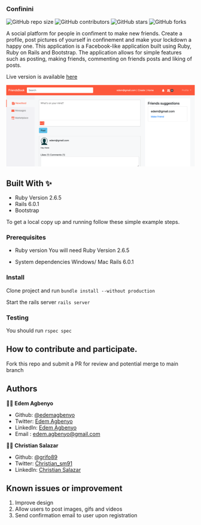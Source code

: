 ### Confinini 

![GitHub repo size](https://img.shields.io/github/repo-size/edemagbenyo/confinini)
![GitHub contributors](https://img.shields.io/github/contributors/edemagbenyo/confinini)
![GitHub stars](https://img.shields.io/github/stars/edemagbenyo/confinini?style=social)
![GitHub forks](https://img.shields.io/github/forks/edemagbenyo/confinini?style=social)

A social platform for people in confiment to make new friends. Create a profile, post pictures of yourself in confinement and make your lockdown a happy one.
This application is a Facebook-like application built using Ruby, Ruby on Rails and Bootstrap. The application allows for simple features such as posting, making friends, commenting on friends posts and liking of posts.

Live version is available [here](https://confinini.herokuapp.com/)

![screenshot](./screenshot.png)


## Built With ✨

- Ruby Version 2.6.5
- Rails 6.0.1
- Bootstrap

To get a local copy up and running follow these simple example steps.

### Prerequisites
* Ruby version
You will need Ruby Version 2.6.5

* System dependencies
Windows/ Mac
Rails 6.0.1

### Install
Clone project and run
`bundle install --without production`

 Start the rails server
`rails server`

### Testing
You should run
`rspec spec`

## How to contribute and participate.
Fork this repo and submit a PR for review and potential merge to main branch


## Authors

👨‍💻 **Edem Agbenyo**

- Github: [@edemagbenyo](https://github.com/edemagbenyo)
- Twitter: [Edem Agbenyo](https://twitter.com/edemAgbenyo)
- LinkedIn: [Edem Agbenyo](https://www.linkedin.com/in/edemagbenyo/)
- Email : [edem.agbenyo@gmail.com](mailto:edem.agbenyo@gmail.com)

👨‍💻 **Christian Salazar**

- Github: [@grifo89](https://github.com/grifo89)
- Twitter: [Christian_sm91](https://twitter.com/Christian_sm91)
- LinkedIn: [Christian Salazar](https://www.linkedin.com/in/christian-salazar-mi%C3%B1o/)


## Known issues or improvement
1. Improve design
2. Allow users to post images, gifs and videos
3. Send confirmation email to user upon registration
